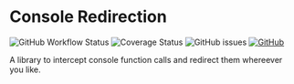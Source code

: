 # Console Redirection

![GitHub Workflow Status](https://img.shields.io/github/workflow/status/link-intersystems/console-redirection/Node.js%20CI)
![Coverage Status](https://coveralls.io/repos/github/link-intersystems/console-redirection/badge.svg?branch=master)
![GitHub issues](https://img.shields.io/github/issues-raw/link-intersystems/console-redirection)
[![GitHub](https://img.shields.io/github/license/link-intersystems/console-redirection?label=license)](LICENSE.md)

A library to intercept console function calls and redirect them whereever you like.